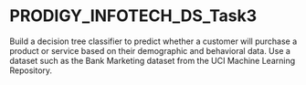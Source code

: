 # PRODIGY_INFOTECH_DS_Task3
Build a decision tree classifier to predict whether a customer will purchase a product or service based on their demographic and behavioral data. Use a dataset such as the Bank Marketing dataset from the UCI Machine Learning Repository.
